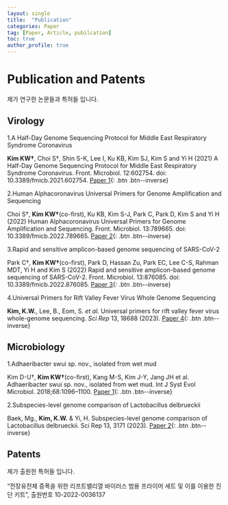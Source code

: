 ```yaml
---
layout: single
title:  "Publication"
categories: Paper
tag: [Paper, Article, pubilcation]
toc: true
author_profile: true
---
```


# Publication and Patents

제가 연구한 논문들과 특허들 입니다. 

## Virology
1.A Half-Day Genome Sequencing Protocol for Middle East Respiratory Syndrome Coronavirus

**Kim KW†**, Choi S†, Shin S-K, Lee I, Ku KB, Kim SJ, Kim S and Yi H (2021) A Half-Day Genome Sequencing Protocol for Middle East Respiratory Syndrome Coronavirus. Front. Microbiol. 12:602754. doi: 10.3389/fmicb.2021.602754.
[Paper 1](https://doi.org/10.3389/fmicb.2021.602754){: .btn .btn--inverse}

2.Human Alphacoronavirus Universal Primers for Genome Amplification and Sequencing

Choi S†, **Kim KW†**(co-first), Ku KB, Kim S-J, Park C, Park D, Kim S and Yi H (2022) Human Alphacoronavirus Universal Primers for Genome Amplification and Sequencing. Front. Microbiol. 13:789665. doi: 10.3389/fmicb.2022.789665.
[Paper 2](https://doi.org/10.3389/fmicb.2022.789665){: .btn .btn--inverse}

3.Rapid and sensitive amplicon-based genome sequencing of SARS-CoV-2

Park C†, **Kim KW†**(co-first), Park D, Hassan Zu, Park EC, Lee C-S, Rahman MDT, Yi H and Kim S (2022) Rapid and sensitive amplicon-based genome sequencing of SARS-CoV-2. Front. Microbiol. 13:876085. doi: 10.3389/fmicb.2022.876085.
[Paper 3](https://doi.org/10.3389/fmicb.2022.876085){: .btn .btn--inverse}

4.Universal Primers for Rift Valley Fever Virus Whole Genome Sequencing

**Kim, K.W.**, Lee, B., Eom, S. *et al.* Universal primers for rift valley fever virus whole-genome sequencing. *Sci Rep* 13, 18688 (2023).
[Paper 4](https://doi.org/10.1038/s41598-023-45848-z){: .btn .btn--inverse}

## Microbiology

1.Adhaeribacter swui sp. nov., isolated from wet mud

Kim D-U†, **Kim KW†**(co-first), Kang M-S, Kim J-Y, Jang JH et al. Adhaeribacter swui sp. nov., isolated from wet mud. Int J Syst Evol Microbiol. 2018;68:1096–1100.
[Paper 1](https://doi.org/10.1099/ijsem.0.002631){: .btn .btn--inverse}

2.Subspecies-level genome comparison of Lactobacillus delbrueckii

Baek, Mg., **Kim, K.W.** & Yi, H. Subspecies-level genome comparison of Lactobacillus delbrueckii. Sci Rep 13, 3171 (2023).
[Paper 2](https://doi.org/10.1038/s41598-023-29404-3){: .btn .btn--inverse}


## Patents

제가 출원한 특허들 입니다. 

“전장유전체 증폭을 위한 리프트밸리열 바이러스 범용 프라이머 세트 및 이를 이용한 진단 키트”, 출원번호 10-2022-0036137
